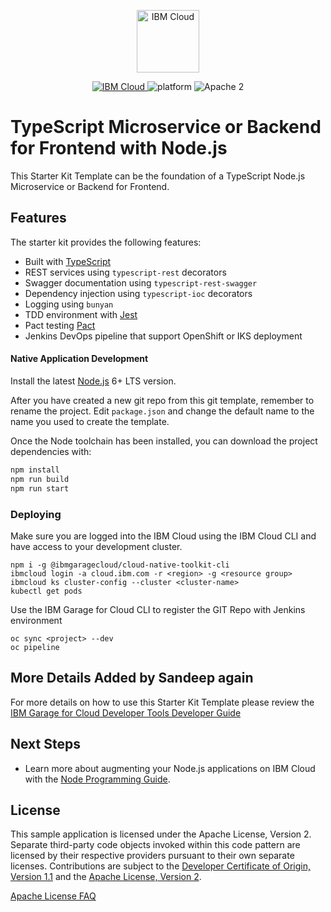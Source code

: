 <p align="center">
    <a href="http://kitura.io/">
        <img src="https://landscape.cncf.io/logos/ibm-member.svg" height="100" alt="IBM Cloud">
    </a>
</p>

<p align="center">
    <a href="https://cloud.ibm.com">
    <img src="https://img.shields.io/badge/IBM%20Cloud-powered-blue.svg" alt="IBM Cloud">
    </a>
    <img src="https://img.shields.io/badge/platform-node-lightgrey.svg?style=flat" alt="platform">
    <img src="https://img.shields.io/badge/license-Apache2-blue.svg?style=flat" alt="Apache 2">
</p>

# TypeScript Microservice or Backend for Frontend with Node.js

This Starter Kit Template can be the foundation of a TypeScript Node.js Microservice or Backend for Frontend.


## Features

The starter kit provides the following features:

- Built with [TypeScript](https://www.typescriptlang.org/)
- REST services using `typescript-rest` decorators
- Swagger documentation using `typescript-rest-swagger`
- Dependency injection using `typescript-ioc` decorators
- Logging using `bunyan`
- TDD environment with [Jest](https://jestjs.io/)
- Pact testing [Pact](https://docs.pact.io/)
- Jenkins DevOps pipeline that support OpenShift or IKS deployment

#### Native Application Development

Install the latest [Node.js](https://nodejs.org/en/download/) 6+ LTS version.

After you have created a new git repo from this git template, remember to rename the project.
Edit `package.json` and change the default name to the name you used to create the template.

Once the Node toolchain has been installed, you can download the project dependencies with:

```bash
npm install
npm run build
npm run start
```

### Deploying 

Make sure you are logged into the IBM Cloud using the IBM Cloud CLI and have access 
to your development cluster.

```$bash
npm i -g @ibmgaragecloud/cloud-native-toolkit-cli
ibmcloud login -a cloud.ibm.com -r <region> -g <resource group>
ibmcloud ks cluster-config --cluster <cluster-name>
kubectl get pods

```

Use the IBM Garage for Cloud CLI to register the GIT Repo with Jenkins environment 
```$bash
oc sync <project> --dev
oc pipeline 
```

## More Details Added by Sandeep again

For more details on how to use this Starter Kit Template please review the [IBM Garage for Cloud Developer Tools Developer Guide](https://cloudnativetoolkit.dev/)

## Next Steps

* Learn more about augmenting your Node.js applications on IBM Cloud with the [Node Programming Guide](https://cloud.ibm.com/docs/node?topic=nodejs-getting-started).

## License

This sample application is licensed under the Apache License, Version 2. Separate third-party code objects invoked within this code pattern are licensed by their respective providers pursuant to their own separate licenses. Contributions are subject to the [Developer Certificate of Origin, Version 1.1](https://developercertificate.org/) and the [Apache License, Version 2](https://www.apache.org/licenses/LICENSE-2.0.txt).

[Apache License FAQ](https://www.apache.org/foundation/license-faq.html#WhatDoesItMEAN)



